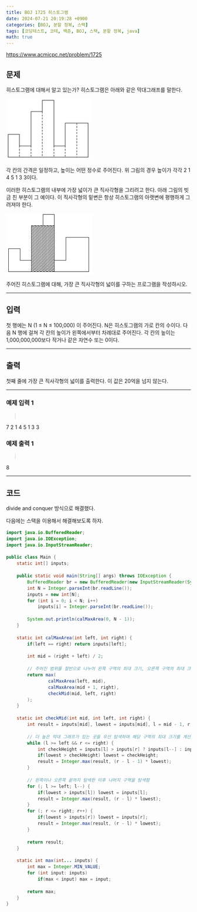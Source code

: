 ```yaml
---
title: BOJ 1725 히스토그램
date: 2024-07-21 20:19:28 +0900
categories: [BOJ, 분할 정복, 스택]
tags: [코딩테스트, 코테, 백준, BOJ, 스택, 분할 정복, java]
math: true
---
```


<https://www.acmicpc.net/problem/1725>

## 문제
히스토그램에 대해서 알고 있는가? 히스토그램은 아래와 같은 막대그래프를 말한다.

![](/imgs/히스토그램_1.png)

각 칸의 간격은 일정하고, 높이는 어떤 정수로 주어진다. 위 그림의 경우 높이가 각각 2 1 4 5 1 3 3이다.

이러한 히스토그램의 내부에 가장 넓이가 큰 직사각형을 그리려고 한다. 아래 그림의 빗금 친 부분이 그 예이다. 이 직사각형의 밑변은 항상 히스토그램의 아랫변에 평행하게 그려져야 한다.

![](/imgs/히스토그램_2.png)

주어진 히스토그램에 대해, 가장 큰 직사각형의 넓이를 구하는 프로그램을 작성하시오.

---
## 입력
첫 행에는 N (1 ≤ N ≤ 100,000) 이 주어진다. N은 히스토그램의 가로 칸의 수이다. 다음 N 행에 걸쳐 각 칸의 높이가 왼쪽에서부터 차례대로 주어진다. 각 칸의 높이는 1,000,000,000보다 작거나 같은 자연수 또는 0이다.

---
## 출력
첫째 줄에 가장 큰 직사각형의 넓이를 출력한다. 이 값은 20억을 넘지 않는다.

---
### 예제 입력 1
> <pre>
7
2
1
4
5
1
3
3
> </pre>

### 예제 출력 1
> <pre>
8
> </pre>

---
## 코드

divide and conquer 방식으로 해결했다.

다음에는 스택을 이용해서 해결해보도록 하자.

```java
import java.io.BufferedReader;
import java.io.IOException;
import java.io.InputStreamReader;

public class Main {
    static int[] inputs;

    public static void main(String[] args) throws IOException {
        BufferedReader br = new BufferedReader(new InputStreamReader(System.in));
        int N = Integer.parseInt(br.readLine());
        inputs = new int[N];
        for (int i = 0; i < N; i++)
            inputs[i] = Integer.parseInt(br.readLine());

        System.out.println(calMaxArea(0, N - 1));
    }

    static int calMaxArea(int left, int right) {
        if(left == right) return inputs[left];

        int mid = (right + left) / 2;

        // 주어진 범위를 절반으로 나누어 왼쪽 구역의 최대 크기, 오른쪽 구역의 최대 크기, 중앙에서의 최대 크기를 비교 후 최대값 리턴
        return max(
                calMaxArea(left, mid),
                calMaxArea(mid + 1, right),
                checkMid(mid, left, right)
        );
    }

    static int checkMid(int mid, int left, int right) {
        int result = inputs[mid], lowest = inputs[mid], l = mid - 1, r = mid + 1;

        // 더 높은 막대 그래프가 있는 곳을 우선 탐색하며 해당 구역의 최대 크기를 계산함
        while (l >= left && r <= right) {
            int checkHeight = inputs[l] > inputs[r] ? inputs[l--] : inputs[r++];
            if(lowest > checkHeight) lowest = checkHeight;
            result = Integer.max(result, (r - l - 1) * lowest);
        }

        // 왼쪽이나 오른쪽 끝까지 탐색한 이후 나머지 구역을 탐색함
        for (; l >= left; l--) {
            if(lowest > inputs[l]) lowest = inputs[l];
            result = Integer.max(result, (r - l) * lowest);
        }
        for (; r <= right; r++) {
            if(lowest > inputs[r]) lowest = inputs[r];
            result = Integer.max(result, (r - l) * lowest);
        }

        return result;
    }

    static int max(int... inputs) {
        int max = Integer.MIN_VALUE;
        for (int input: inputs)
            if(max < input) max = input;

        return max;
    }
}
```
